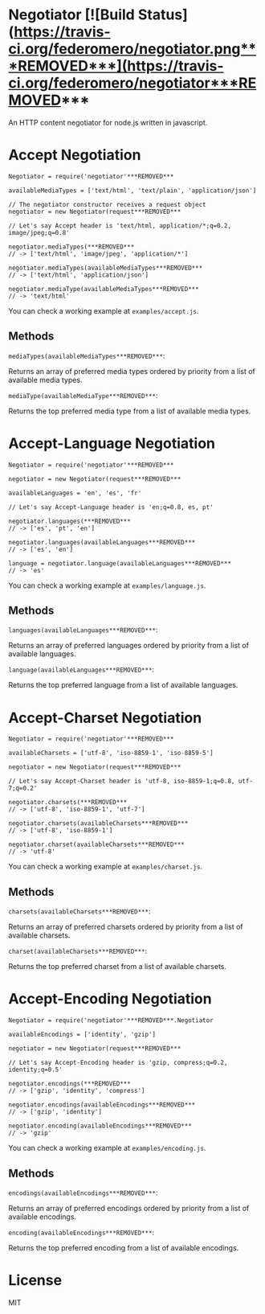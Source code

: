# Negotiator [![Build Status](https://travis-ci.org/federomero/negotiator.png***REMOVED***](https://travis-ci.org/federomero/negotiator***REMOVED***

An HTTP content negotiator for node.js written in javascript.

# Accept Negotiation

    Negotiator = require('negotiator'***REMOVED***

    availableMediaTypes = ['text/html', 'text/plain', 'application/json']

    // The negotiator constructor receives a request object
    negotiator = new Negotiator(request***REMOVED***

    // Let's say Accept header is 'text/html, application/*;q=0.2, image/jpeg;q=0.8'

    negotiator.mediaTypes(***REMOVED***
    // -> ['text/html', 'image/jpeg', 'application/*']

    negotiator.mediaTypes(availableMediaTypes***REMOVED***
    // -> ['text/html', 'application/json']

    negotiator.mediaType(availableMediaTypes***REMOVED***
    // -> 'text/html'

You can check a working example at `examples/accept.js`.

## Methods

`mediaTypes(availableMediaTypes***REMOVED***`:

Returns an array of preferred media types ordered by priority from a list of available media types.

`mediaType(availableMediaType***REMOVED***`:

Returns the top preferred media type from a list of available media types.

# Accept-Language Negotiation

    Negotiator = require('negotiator'***REMOVED***

    negotiator = new Negotiator(request***REMOVED***

    availableLanguages = 'en', 'es', 'fr'

    // Let's say Accept-Language header is 'en;q=0.8, es, pt'

    negotiator.languages(***REMOVED***
    // -> ['es', 'pt', 'en']

    negotiator.languages(availableLanguages***REMOVED***
    // -> ['es', 'en']

    language = negotiator.language(availableLanguages***REMOVED***
    // -> 'es'

You can check a working example at `examples/language.js`.

## Methods

`languages(availableLanguages***REMOVED***`:

Returns an array of preferred languages ordered by priority from a list of available languages.

`language(availableLanguages***REMOVED***`:

Returns the top preferred language from a list of available languages.

# Accept-Charset Negotiation

    Negotiator = require('negotiator'***REMOVED***

    availableCharsets = ['utf-8', 'iso-8859-1', 'iso-8859-5']

    negotiator = new Negotiator(request***REMOVED***

    // Let's say Accept-Charset header is 'utf-8, iso-8859-1;q=0.8, utf-7;q=0.2'

    negotiator.charsets(***REMOVED***
    // -> ['utf-8', 'iso-8859-1', 'utf-7']

    negotiator.charsets(availableCharsets***REMOVED***
    // -> ['utf-8', 'iso-8859-1']

    negotiator.charset(availableCharsets***REMOVED***
    // -> 'utf-8'

You can check a working example at `examples/charset.js`.

## Methods

`charsets(availableCharsets***REMOVED***`:

Returns an array of preferred charsets ordered by priority from a list of available charsets.

`charset(availableCharsets***REMOVED***`:

Returns the top preferred charset from a list of available charsets.

# Accept-Encoding Negotiation

    Negotiator = require('negotiator'***REMOVED***.Negotiator

    availableEncodings = ['identity', 'gzip']

    negotiator = new Negotiator(request***REMOVED***

    // Let's say Accept-Encoding header is 'gzip, compress;q=0.2, identity;q=0.5'

    negotiator.encodings(***REMOVED***
    // -> ['gzip', 'identity', 'compress']

    negotiator.encodings(availableEncodings***REMOVED***
    // -> ['gzip', 'identity']

    negotiator.encoding(availableEncodings***REMOVED***
    // -> 'gzip'

You can check a working example at `examples/encoding.js`.

## Methods

`encodings(availableEncodings***REMOVED***`:

Returns an array of preferred encodings ordered by priority from a list of available encodings.

`encoding(availableEncodings***REMOVED***`:

Returns the top preferred encoding from a list of available encodings.

# License

MIT

